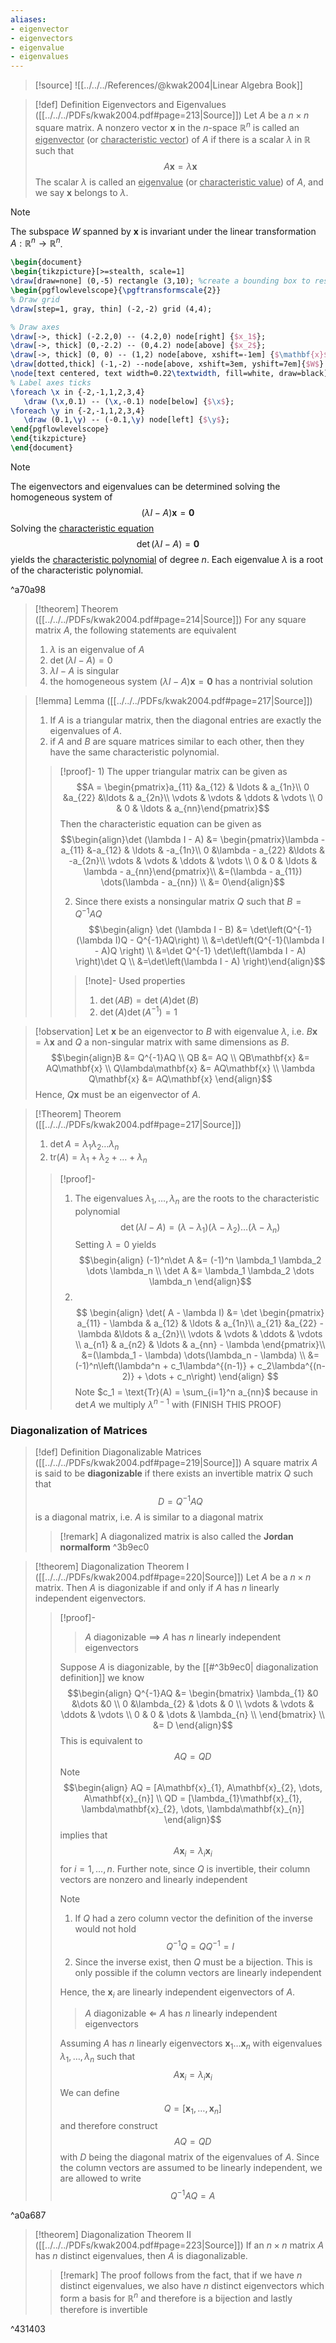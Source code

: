```yaml
---
aliases:
- eigenvector
- eigenvectors
- eigenvalue
- eigenvalues
---
```

>[!source]
![[../../../References/@kwak2004|Linear Algebra Book]]

>[!def] Definition Eigenvectors and Eigenvalues ([[../../../PDFs/kwak2004.pdf#page=213|Source]])
> Let $A$ be a $n \times n$ square matrix. A nonzero vector $\mathbf{x}$ in the $n$-space $\mathbb{R}^n$ is called an <u>eigenvector</u> (or <u>characteristic vector</u>) of $A$ if there is a scalar $\lambda$ in $\mathbb{R}$ such that 
> $$A\mathbf{x} = \lambda\mathbf{x}$$
> The scalar $\lambda$ is called an <u>eigenvalue</u> (or <u>characteristic value</u>) of $A$, and we say $\mathbf{x}$ belongs to $\lambda$.

>[!note]
>The subspace $W$ spanned by $\mathbf{x}$ is invariant under the linear transformation $A: \mathbb{R}^n \rightarrow \mathbb{R}^n$.
>```tikz
>\begin{document}
>\begin{tikzpicture}[>=stealth, scale=1]
>\draw[draw=none] (0,-5) rectangle (3,10); %create a bounding box to reserve space
>\begin{pgflowlevelscope}{\pgftransformscale{2}}
>% Draw grid
>\draw[step=1, gray, thin] (-2,-2) grid (4,4);
>
>% Draw axes
>\draw[->, thick] (-2.2,0) -- (4.2,0) node[right] {$x_1$};
>\draw[->, thick] (0,-2.2) -- (0,4.2) node[above] {$x_2$};
>\draw[->, thick] (0, 0) -- (1,2) node[above, xshift=-1em] {$\mathbf{x}$};
>\draw[dotted,thick] (-1,-2) --node[above, xshift=3em, yshift=7em]{$W$} (2,4);
>\node[text centered, text width=0.22\textwidth, fill=white, draw=black](r) at (3.5,3.5){$\mathbf{x}$ is eigenvector, s.t. $A\mathbf{x} = \lambda\mathbf{x}$};
>% Label axes ticks
>\foreach \x in {-2,-1,1,2,3,4}
>    \draw (\x,0.1) -- (\x,-0.1) node[below] {$\x$};
>\foreach \y in {-2,-1,1,2,3,4}
>    \draw (0.1,\y) -- (-0.1,\y) node[left] {$\y$};
>\end{pgflowlevelscope}
>\end{tikzpicture}
>\end{document}
>```

>[!note]
> The eigenvectors and eigenvalues can be determined solving the homogeneous system of 
> $$(\lambda I -A)\mathbf{x} = \mathbf{0}$$
> Solving the <u>characteristic equation</u> 
> $$ \det (\lambda I -A)= \mathbf{0}$$
> yields the <u>characteristic polynomial</u> of degree $n$. Each eigenvalue $\lambda$ is a root of the characteristic polynomial.

^a70a98

>[!theorem] Theorem ([[../../../PDFs/kwak2004.pdf#page=214|Source]])
>For any square matrix $A$, the following statements are equivalent
>1) $\lambda$ is an eigenvalue of $A$
>2) $\det(\lambda I - A) = 0$
>3) $\lambda I - A$ is singular
>4) the homogeneous system $(\lambda I - A)\mathbf{x} = \mathbf{0}$ has a nontrivial solution

>[!lemma] Lemma ([[../../../PDFs/kwak2004.pdf#page=217|Source]])
> 1) If $A$ is a triangular matrix, then the diagonal entries are exactly the eigenvalues of $A$.
> 2) if $A$ and $B$ are square matrices similar to each other, then they have the same characteristic polynomial.
>
>>[!proof]-
>>1)
>>The upper triangular matrix can be given as
>>$$A = \begin{pmatrix}a_{11} &a_{12} & \ldots & a_{1n}\\ 
>>					    0 &a_{22}   &\ldots & a_{2n}\\ 
>>					    \vdots & \vdots & \ddots & \vdots \\
>>					    0 & 0 & \ldots & a_{nn}\end{pmatrix}$$
>>Then the characteristic equation can be given as 
>>$$\begin{align}\det (\lambda I - A) &= \begin{pmatrix}\lambda - a_{11} &-a_{12} & \ldots & -a_{1n}\\ 
>>					    0 &\lambda - a_{22}   &\ldots & -a_{2n}\\ 
>>					    \vdots & \vdots & \ddots & \vdots \\
>>					    0 & 0 & \ldots & \lambda - a_{nn}\end{pmatrix}\\
>>					    &=(\lambda - a_{11}) \dots(\lambda - a_{nn}) \\
>>					    &= 0\end{align}$$
>>
>> 2) Since there exists a nonsingular matrix $Q$ such that $B=Q^{-1}AQ$
>> $$\begin{align} \det (\lambda I - B) &= \det\left(Q^{-1}(\lambda I)Q - Q^{-1}AQ\right) \\
>> &=\det\left(Q^{-1}(\lambda I - A)Q \right) \\
>> &=\det Q^{-1} \det\left(\lambda I - A) \right)\det Q \\
>> &=\det\left(\lambda I - A) \right)\end{align}$$
>>>[!note]-
>>>Used properties
>>>1) $\det(AB) = \det(A)\det(B)$
>>>2) $\det(A)\det(A^{-1}) = 1$

>[!observation]
> Let $\mathbf{x}$ be an eigenvector to $B$ with eigenvalue $\lambda$, i.e. $B\mathbf{x}=\lambda \mathbf{x}$ and $Q$ a non-singular matrix with same dimensions as $B$. 
> $$\begin{align}B &= Q^{-1}AQ \\
> QB &= AQ \\
> QB\mathbf{x} &= AQ\mathbf{x} \\
> Q\lambda\mathbf{x} &= AQ\mathbf{x} \\
> \lambda Q\mathbf{x} &= AQ\mathbf{x} 
> \end{align}$$
> Hence, $Q \mathbf{x}$ must be an eigenvector of $A$.

>[!Theorem] Theorem ([[../../../PDFs/kwak2004.pdf#page=217|Source]])
>1) $\det A = \lambda_1 \lambda_2 \dots \lambda_n$
>2) $\text{tr}(A) = \lambda_1 + \lambda_2 + \dots + \lambda_n$
>
>>[!proof]-
>>1. The eigenvalues $\lambda_1, \ldots, \lambda_n$ are the roots to the characteristic polynomial
>> $$\det(\lambda I - A) = (\lambda - \lambda_1)(\lambda - \lambda_2) \dots (\lambda - \lambda_n)$$
>> Setting $\lambda=0$ yields
>> $$\begin{align}
>> (-1)^n\det A &= (-1)^n \lambda_1 \lambda_2 \dots \lambda_n \\
>> \det A &= \lambda_1 \lambda_2 \dots \lambda_n
>> \end{align}$$
>> 2. $\;$ 
>> $$ \begin{align}
>>  \det( A - \lambda I) &= \det \begin{pmatrix} a_{11} - \lambda & a_{12} & \ldots & a_{1n}\\ 
>>					    a_{21} &a_{22} - \lambda  &\ldots & a_{2n}\\ 
>>					    \vdots & \vdots & \ddots & \vdots \\
>>					    a_{n1} & a_{n2} & \ldots & a_{nn} - \lambda \end{pmatrix}\\
>>					    &=(\lambda_1 - \lambda) \dots(\lambda_n - \lambda) \\
>>					    &= (-1)^n\left(\lambda^n + c_1\lambda^{(n-1)} + c_2\lambda^{(n-2)} + \dots + c_n\right)
>>	\end{align}
>>  $$
>> Note $c_1 = \text{Tr}(A) = \sum_{i=1}^n a_{nn}$ because in $\det A$ we multiply $\lambda^{n-1}$ with 
>> (FINISH THIS PROOF)


### Diagonalization of Matrices

>[!def] Definition Diagonalizable Matrices ([[../../../PDFs/kwak2004.pdf#page=219|Source]])
> A square matrix $A$ is said to be **diagonizable** if there exists an invertible matrix $Q$ such that 
> $$D = Q^{-1}AQ$$
> is a diagonal matrix, i.e. $A$ is similar to a diagonal matrix
>>[!remark] 
>>A diagonalized matrix is also called the **Jordan normalform**
^3b9ec0

>[!theorem] Diagonalization Theorem I ([[../../../PDFs/kwak2004.pdf#page=220|Source]])
>Let $A$ be a $n \times n$ matrix. Then $A$ is diagonizable if and only if $A$ has $n$ linearly independent eigenvectors.
>>[!proof]-
>>> $A$ diagonizable $\implies$ $A$ has $n$ linearly independent eigenvectors
>>
>>Suppose $A$ is diagonizable, by the [[#^3b9ec0| diagonalization definition]] we know
>>$$\begin{align}
Q^{-1}AQ &= \begin{bmatrix}
>> \lambda_{1} &0 &\dots &0 \\
>> 0 &\lambda_{2} & \dots & 0 \\
>> \vdots & \vdots & \ddots & \vdots \\ 
>> 0 & 0 & \dots & \lambda_{n} \\
>>\end{bmatrix} \\
>>&= D 
>>\end{align}$$
>>This is equivalent to
>>$$AQ = QD$$
>>Note
>>$$\begin{align}
>> AQ = [A\mathbf{x}_{1}, A\mathbf{x}_{2}, \dots, A\mathbf{x}_{n}] \\
>> QD = [\lambda_{1}\mathbf{x}_{1}, \lambda\mathbf{x}_{2}, \dots, \lambda\mathbf{x}_{n}]
>>\end{align}$$
>>implies that
>>$$A\mathbf{x}_{i} = \lambda_{i}\mathbf{x}_{i}$$
>>for $i = 1, \dots, n$. Further note, since $Q$ is invertible, their column vectors are nonzero and linearly independent
>>>[!note]
>>>1. If $Q$ had a zero column vector the definition of the inverse would not hold $$Q^{-1}Q = QQ^{-1} = I$$
>>>2. Since the inverse exist, then $Q$ must be a bijection. This is only possible if the column vectors are linearly independent
>>
>>Hence, the $\mathbf{x}_{i}$ are linearly independent eigenvectors of $A$.
>>>$A$ diagonizable $\Longleftarrow$ $A$ has $n$ linearly independent eigenvectors
>>
>> Assuming $A$ has $n$ linearly eigenvectors $\mathbf{x}_{1}\dots \mathbf{x}_{n}$ with eigenvalues $\lambda_{1},\dots, \lambda_{n}$ such that
>> $$A \mathbf{x}_{i}= \lambda_{i}\mathbf{x}_{i}$$
>> We can define
>> $$Q = [\mathbf{x}_{1}, \dots, \mathbf{x}_{n}]$$
>> and therefore construct 
>> $$AQ = QD$$
>> with $D$ being the diagonal matrix of the eigenvalues of $A$. Since the column vectors are assumed to be linearly independent, we are allowed to write
>> $$Q^{-1}AQ=A$$

^a0a687

>[!theorem] Diagonalization Theorem II  ([[../../../PDFs/kwak2004.pdf#page=223|Source]])
>If an $n \times n$ matrix $A$ has $n$ distinct eigenvalues, then $A$ is diagonalizable.
>>[!remark]
>>The proof follows from the fact, that if we have $n$ distinct eigenvalues, we also have $n$ distinct eigenvectors which form a basis for $\mathbb{R}^n$ and therefore is a bijection and lastly therefore is invertible

^431403

